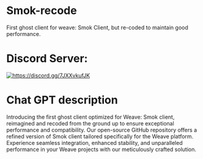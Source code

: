 # Smok-recode
First ghost client for weave: Smok Client, but re-coded to maintain good performance.

# Discord Server:
<a href="https://discord.gg/7JXXvkufJK"><img src="https://invidget.switchblade.xyz/7JXXvkufJK" alt="https://discord.gg/7JXXvkufJK"/></a>

# Chat GPT description 
Introducing the first ghost client optimized for Weave: Smok client, reimagined and recoded from the ground up to ensure exceptional performance and compatibility. Our open-source GitHub repository offers a refined version of Smok client tailored specifically for the Weave platform. Experience seamless integration, enhanced stability, and unparalleled performance in your Weave projects with our meticulously crafted solution.
